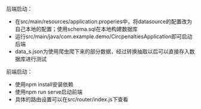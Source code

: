 后端启动：

- 在src/main/resources/application.properies中，将datasource的配置改为自己本地的配置；使用schema.sql在本地构建数据库
- 运行src/main/java/com.example.demo/CircpenaltiesApplication即可启动后端
- data_s.json为使用爬虫爬下来的部分数据，经过转换抽取以后可以直接存入数据库进行测试



前端启动：

- 使用npm install安装依赖
- 使用npm run serve启动前端
- 具体的路由设置可以在src/router/index.js下查看